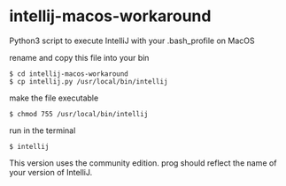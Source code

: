 # intellij-macos-workaround
Python3 script to execute IntelliJ with your .bash_profile on MacOS

rename and copy this file into your bin

    $ cd intellij-macos-workaround
    $ cp intellij.py /usr/local/bin/intellij
   

make the file executable

    $ chmod 755 /usr/local/bin/intellij
   
   
run in the terminal

	$ intellij
	
	
	
This version uses the community edition. prog should reflect the name of your version of IntelliJ.
